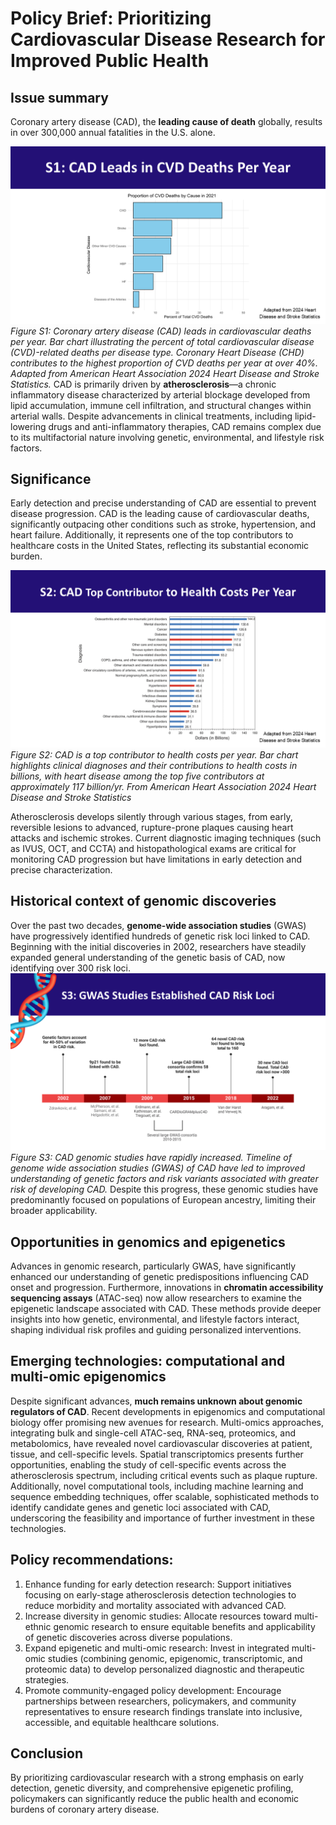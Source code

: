 # Policy Brief: Prioritizing Cardiovascular Disease Research for Improved Public Health

## Issue summary

Coronary artery disease (CAD), the **leading cause of death** globally, results in over 300,000 annual fatalities in the U.S. alone. 

![Figure S1: Coronary artery disease (CAD) leads in cardiovascular deaths per year. Bar chart illustrating the percent of total cardiovascular disease (CVD)-related deaths per disease type. Coronary Heart Disease (CHD) contributes to the highest proportion of CVD deaths per year at over 40%. Adapted from American Heart Association 2024 Heart Disease and Stroke Statistics.](../fig/S1.PNG)
*Figure S1: Coronary artery disease (CAD) leads in cardiovascular deaths per year. Bar chart illustrating the percent of total cardiovascular disease (CVD)-related deaths per disease type. Coronary Heart Disease (CHD) contributes to the highest proportion of CVD deaths per year at over 40%. Adapted from American Heart Association 2024 Heart Disease and Stroke Statistics.*
CAD is primarily driven by **atherosclerosis**—a chronic inflammatory disease characterized by arterial blockage developed from lipid accumulation, immune cell infiltration, and structural changes within arterial walls. Despite advancements in clinical treatments, including lipid-lowering drugs and anti-inflammatory therapies, CAD remains complex due to its multifactorial nature involving genetic, environmental, and lifestyle risk factors.

## Significance

Early detection and precise understanding of CAD are essential to prevent disease progression. CAD is the leading cause of cardiovascular deaths, significantly outpacing other conditions such as stroke, hypertension, and heart failure. Additionally, it represents one of the top contributors to healthcare costs in the United States, reflecting its substantial economic burden.

![Figure S2: CAD is a top contributor to health costs per year. Bar chart highlights clinical diagnoses and their contributions to health costs in billions, with heart disease among the top five contributors at approximately 117 billion/yr. From American Heart Association 2024 Heart Disease and Stroke Statistics](../fig/S2.PNG)
*Figure S2: CAD is a top contributor to health costs per year. Bar chart highlights clinical diagnoses and their contributions to health costs in billions, with heart disease among the top five contributors at approximately 117 billion/yr. From American Heart Association 2024 Heart Disease and Stroke Statistics*


Atherosclerosis develops silently through various stages, from early, reversible lesions to advanced, rupture-prone plaques causing heart attacks and ischemic strokes. Current diagnostic imaging techniques (such as IVUS, OCT, and CCTA) and histopathological exams are critical for monitoring CAD progression but have limitations in early detection and precise characterization.

## Historical context of genomic discoveries

Over the past two decades, **genome-wide association studies** (GWAS) have progressively identified hundreds of genetic risk loci linked to CAD. Beginning with the initial discoveries in 2002, researchers have steadily expanded general understanding of the genetic basis of CAD, now identifying over 300 risk loci. 
![Figure S3: CAD genomic studies have rapidly increased. Timeline of genome wide association studies (GWAS) of CAD have led to improved understanding of genetic factors and risk variants associated with greater risk of developing CAD.](../fig/S3.PNG)
*Figure S3: CAD genomic studies have rapidly increased. Timeline of genome wide association studies (GWAS) of CAD have led to improved understanding of genetic factors and risk variants associated with greater risk of developing CAD.* 
Despite this progress, these genomic studies have predominantly focused on populations of European ancestry, limiting their broader applicability.

## Opportunities in genomics and epigenetics

Advances in genomic research, particularly GWAS, have significantly enhanced our understanding of genetic predispositions influencing CAD onset and progression. Furthermore, innovations in **chromatin accessibility sequencing assays** (ATAC-seq) now allow researchers to examine the epigenetic landscape associated with CAD. These methods provide deeper insights into how genetic, environmental, and lifestyle factors interact, shaping individual risk profiles and guiding personalized interventions.

## Emerging technologies: computational and multi-omic epigenomics

Despite significant advances, **much remains unknown about genomic regulators of CAD**. Recent developments in epigenomics and computational biology offer promising new avenues for research. Multi-omics approaches, integrating bulk and single-cell ATAC-seq, RNA-seq, proteomics, and metabolomics, have revealed novel cardiovascular discoveries at patient, tissue, and cell-specific levels. Spatial transcriptomics presents further opportunities, enabling the study of cell-specific events across the atherosclerosis spectrum, including critical events such as plaque rupture. Additionally, novel computational tools, including machine learning and sequence embedding techniques, offer scalable, sophisticated methods to identify candidate genes and genetic loci associated with CAD, underscoring the feasibility and importance of further investment in these technologies.

## Policy recommendations:

1. Enhance funding for early detection research: Support initiatives focusing on early-stage atherosclerosis detection technologies to reduce morbidity and mortality associated with advanced CAD.
2. Increase diversity in genomic studies: Allocate resources toward multi-ethnic genomic research to ensure equitable benefits and applicability of genetic discoveries across diverse populations.
3. Expand epigenetic and multi-omic research: Invest in integrated multi-omic studies (combining genomic, epigenomic, transcriptomic, and proteomic data) to develop personalized diagnostic and therapeutic strategies.
4. Promote community-engaged policy development: Encourage partnerships between researchers, policymakers, and community representatives to ensure research findings translate into inclusive, accessible, and equitable healthcare solutions.

## Conclusion

By prioritizing cardiovascular research with a strong emphasis on early detection, genetic diversity, and comprehensive epigenetic profiling, policymakers can significantly reduce the public health and economic burdens of coronary artery disease.